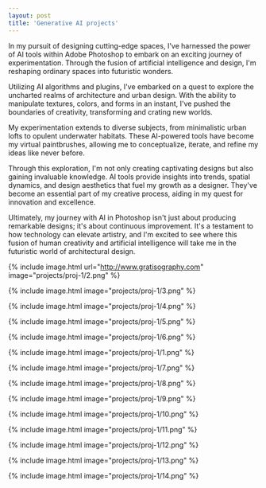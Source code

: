 ```yaml
---
layout: post
title: 'Generative AI projects'
---
```

In my pursuit of designing cutting-edge spaces, I've harnessed the power of AI tools within Adobe Photoshop to embark on an exciting journey of experimentation. Through the fusion of artificial intelligence and design, I'm reshaping ordinary spaces into futuristic wonders.

Utilizing AI algorithms and plugins, I've embarked on a quest to explore the uncharted realms of architecture and urban design. With the ability to manipulate textures, colors, and forms in an instant, I've pushed the boundaries of creativity, transforming and crating new worlds.

My experimentation extends to diverse subjects, from minimalistic urban lofts to opulent underwater habitats. These AI-powered tools have become my virtual paintbrushes, allowing me to conceptualize, iterate, and refine my ideas like never before.

Through this exploration, I'm not only creating captivating designs but also gaining invaluable knowledge. AI tools provide insights into trends, spatial dynamics, and design aesthetics that fuel my growth as a designer. They've become an essential part of my creative process, aiding in my quest for innovation and excellence.

Ultimately, my journey with AI in Photoshop isn't just about producing remarkable designs; it's about continuous improvement. It's a testament to how technology can elevate artistry, and I'm excited to see where this fusion of human creativity and artificial intelligence will take me in the futuristic world of architectural design.


{% include image.html  url="http://www.gratisography.com" image="projects/proj-1/2.png" %}

{% include image.html image="projects/proj-1/3.png" %}

{% include image.html image="projects/proj-1/4.png" %}

{% include image.html image="projects/proj-1/5.png" %}

{% include image.html image="projects/proj-1/6.png" %}

{% include image.html image="projects/proj-1/1.png" %}

{% include image.html image="projects/proj-1/7.png" %}

{% include image.html image="projects/proj-1/8.png" %}

{% include image.html image="projects/proj-1/9.png" %}

{% include image.html image="projects/proj-1/10.png" %}

{% include image.html image="projects/proj-1/11.png" %}

{% include image.html image="projects/proj-1/12.png" %}

{% include image.html image="projects/proj-1/13.png" %}

{% include image.html image="projects/proj-1/14.png" %}